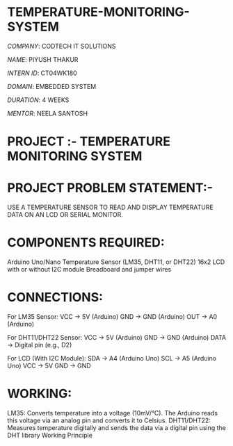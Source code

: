 # TEMPERATURE-MONITORING-SYSTEM

*COMPANY*: CODTECH IT SOLUTIONS

*NAME*: PIYUSH THAKUR

*INTERN ID*: CT04WK180

*DOMAIN*: EMBEDDED SYSTEM 

*DURATION*: 4 WEEKS

*MENTOR*: NEELA SANTOSH

# PROJECT :- TEMPERATURE MONITORING SYSTEM 

# PROJECT PROBLEM STATEMENT:-
USE A TEMPERATURE SENSOR TO READ AND DISPLAY TEMPERATURE DATA ON AN LCD OR SERIAL MONITOR.

# COMPONENTS REQUIRED:
Arduino Uno/Nano Temperature Sensor (LM35, DHT11, or DHT22) 16x2 LCD with or without I2C module Breadboard and jumper wires

# CONNECTIONS:
For LM35 Sensor:
VCC → 5V (Arduino) 
GND → GND (Arduino) 
OUT → A0 (Arduino) 

For DHT11/DHT22 Sensor:
VCC → 5V (Arduino) 
GND → GND (Arduino)
DATA → Digital pin (e.g., D2) 

For LCD (With I2C Module): 
SDA → A4 (Arduino Uno)
SCL → A5 (Arduino Uno)
VCC → 5V
GND → GND

# WORKING:
LM35: Converts temperature into a voltage (10mV/°C). The Arduino reads this voltage via an analog pin and converts it to Celsius. DHT11/DHT22: Measures temperature digitally and sends the data via a digital pin using the DHT library Working Principle

